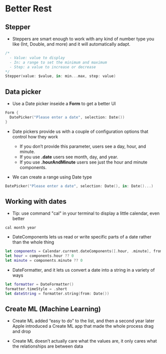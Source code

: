 # Better Rest

## Stepper

* Steppers are smart enough to work with any kind of number type you like (Int, Double, and more) and it will automatically adapt.

```Swift
/*
  - Value: value to display
  - In: a range to set the minimum and maximum
  - Step: a value to increase or decrease
*/
Stepper(value: $value, in: min...max, step: value)
```

## Data picker

* Use a Date picker inseide a **Form** to get a better UI

```Swift
Form {
  DatePicker("Please enter a date", selection: Date())
}
```

* Date pickers provide us with a couple of configuration options that control how they work

  * If you don’t provide this parameter, users see a day, hour, and minute.
  * If you use **.date** users see month, day, and year.
  * If you use **.hourAndMinute** users see just the hour and minute components.

* We can create a range using Date type

```Swift
DatePicker("Please enter a date", selection: Date(), in: Date()...)
```

## Working with dates

* Tip: use command "cal" in your terminal to display a little calendar, even better

```prompt
cal month year
```

* DateComponents lets us read or write specific parts of a date rather than the whole thing

```Swift
let components = Calendar.current.dateComponents([.hour, .minute], from: someDate)
let hour = components.hour ?? 0
let minute = components.minute ?? 0
```

* DateFormatter, and it lets us convert a date into a string in a variety of ways

```Swift
let formatter = DateFormatter()
formatter.timeStyle = .short
let dateString = formatter.string(from: Date())
```

## Create ML (Machine Learning)

* Create ML added “easy to do” to the list, and then a second year later Apple introduced a Create ML app that made the whole process drag and drop

* Create ML doesn’t actually care what the values are, it only cares what the relationships are between data
